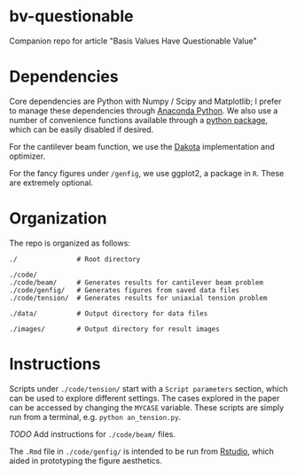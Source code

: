 # bv-questionable
Companion repo for article "Basis Values Have Questionable Value"

# Dependencies
Core dependencies are Python with Numpy / Scipy and Matplotlib; I prefer to manage these dependencies through [Anaconda Python](https://www.anaconda.com/what-is-anaconda/). We also use a number of convenience functions available through a [python package](https://github.com/zdelrosario/pyutil), which can be easily disabled if desired.

For the cantilever beam function, we use the [Dakota](https://dakota.sandia.gov/) implementation and optimizer.

For the fancy figures under `/genfig`, we use ggplot2, a package in `R`. These are extremely optional.

# Organization
The repo is organized as follows:

`./               # Root directory`  

`./code/`  
`./code/beam/     # Generates results for cantilever beam problem`  
`./code/genfig/   # Generates figures from saved data files`  
`./code/tension/  # Generates results for uniaxial tension problem`  

`./data/          # Output directory for data files`  

`./images/        # Output directory for result images`  

# Instructions
Scripts under `./code/tension/` start with a `Script parameters` section, which can be used to explore different settings. The cases explored in the paper can be accessed by changing the `MYCASE` variable. These scripts are simply run from a terminal, e.g. `python an_tension.py`.

*TODO* Add instructions for `./code/beam/` files.

The `.Rmd` file in `./code/genfig/` is intended to be run from [Rstudio](https://www.rstudio.com/), which aided in prototyping the figure aesthetics.
